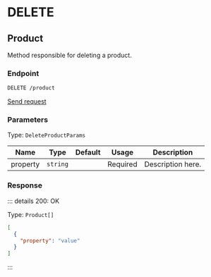 # DELETE

## Product

Method responsible for deleting a product.

### Endpoint

```sh
DELETE /product
```

[Send request](https://hopp.sh/r/EKdsDkqKxZli '/product')

### Parameters

Type: `DeleteProductParams`

| Name     | Type     | Default | Usage    | Description       |
| -------- | -------- | ------- | -------- | ----------------- |
| property | `string` |         | Required | Description here. |

### Response

::: details 200: OK

Type: `Product[]`

```json
[
  {
    "property": "value"
  }
]
```

:::
